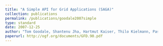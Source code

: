 ```yaml
---
title: "A Simple API for Grid Applications (SAGA)"
collection: publications
permalink: /publications/goodale2007simple
type: standard
date: 2007-12-25
author: "Tom Goodale, Shantenu Jha, Hartmut Kaiser, Thilo Kielmann, Pascal Kleijer, Andre Merzky, John Shalf and Christopher Smith"
paperurl: http://ogf.org/documents/GFD.90.pdf
---
```

